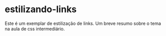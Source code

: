 # estilizando-links
Este é um exemplar de estilização de links. Um breve resumo sobre o tema na aula de css intermediário.
